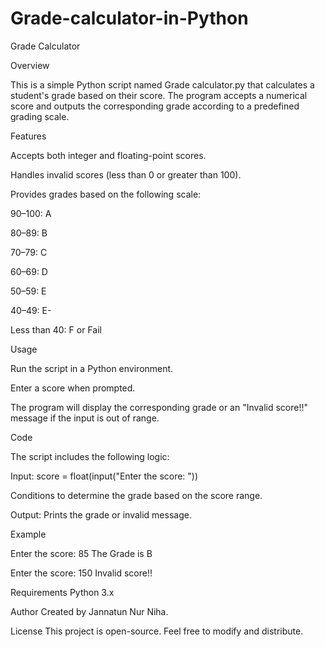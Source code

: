 # Grade-calculator-in-Python
Grade Calculator

Overview

This is a simple Python script named Grade calculator.py that calculates a student's grade based on their score. The program accepts a numerical score and outputs the corresponding grade according to a predefined grading scale.

Features





Accepts both integer and floating-point scores.



Handles invalid scores (less than 0 or greater than 100).



Provides grades based on the following scale:





90–100: A



80–89: B



70–79: C



60–69: D



50–59: E



40–49: E-



Less than 40: F or Fail

Usage





Run the script in a Python environment.



Enter a score when prompted.



The program will display the corresponding grade or an "Invalid score!!" message if the input is out of range.

Code

The script includes the following logic:





Input: score = float(input("Enter the score: "))



Conditions to determine the grade based on the score range.



Output: Prints the grade or invalid message.

Example

Enter the score: 85
The Grade is B

Enter the score: 150
Invalid score!!

Requirements
Python 3.x

Author
Created by Jannatun Nur Niha.

License
This project is open-source. Feel free to modify and distribute.
